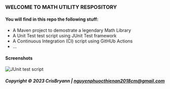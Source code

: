 ### WELCOME TO MATH UTILITY RESPOSITORY

#### You will find in this repo the following stuff:

* A Maven project to demostrate a legendary Math Library
* A Unit Test test script using JUnit Test framework
* A Continuous Integration (CI) script using GitHUb Actions
* ...

#### Screenshots
![JUnit test script](https://github.com/CrisBryann/math-util-mvn)

##### Copyright &#169; 2023 CrisBryann | nguyenphuocthienan2018cm@gmail.com


